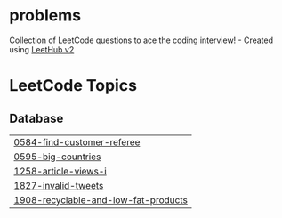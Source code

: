 # problems
Collection of LeetCode questions to ace the coding interview! - Created using [LeetHub v2](https://github.com/arunbhardwaj/LeetHub-2.0)

<!---LeetCode Topics Start-->
# LeetCode Topics
## Database
|  |
| ------- |
| [0584-find-customer-referee](https://github.com/musatafa12345/problems/tree/master/0584-find-customer-referee) |
| [0595-big-countries](https://github.com/musatafa12345/problems/tree/master/0595-big-countries) |
| [1258-article-views-i](https://github.com/musatafa12345/problems/tree/master/1258-article-views-i) |
| [1827-invalid-tweets](https://github.com/musatafa12345/problems/tree/master/1827-invalid-tweets) |
| [1908-recyclable-and-low-fat-products](https://github.com/musatafa12345/problems/tree/master/1908-recyclable-and-low-fat-products) |
<!---LeetCode Topics End-->